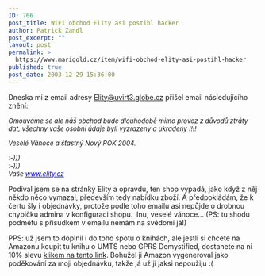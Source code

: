 ```yaml
---
ID: 766
post_title: WiFi obchod Elity asi postihl hacker
author: Patrick Zandl
post_excerpt: ""
layout: post
permalink: >
  https://www.marigold.cz/item/wifi-obchod-elity-asi-postihl-hacker
published: true
post_date: 2003-12-29 15:36:00
---
```

<P>Dneska mi z email adresy <A href="http://beta.marigold.cz/mailto:Elity@uvirt3.globe.cz">Elity@uvirt3.globe.cz</A>&#160;přišel email následujícího znění:</P><FONT size=2>
<P><EM>Omouváme se ale náš obchod bude dlouhodobě mimo provoz z důvodů ztráty dat, všechny vaše osobní údaje byli vyzrazeny a ukradeny !!!!</EM></P>
<P><EM>Veselé Vánoce a šťastný Nový ROK 2004.</EM></P>
<P><EM>:-)))<BR></EM><EM>:-))) <BR></EM><EM>Vaše </EM></FONT><A href="http://www.elity.cz"><U><FONT color=#0000ff size=2><EM>www.elity.cz</EM></U></FONT></A></P>
<P>Podíval jsem se na stránky Elity a opravdu, ten shop vypadá, jako když&#160;z něj někdo něco vymazal, především tedy nabídku zboží. A předpokládám, že k čertu šly i objednávky, protože podle toho emailu&#160;asi nepůjde o drobnou chybičku admina v konfiguraci shopu. &#160;Inu, veselé vánoce... (PS: tu shodu podmětu s přísudkem v emailu nemám na svědomí já!)</P>
<P>PPS: už jsem to doplnil i do toho spotu o knihách, ale jestli si chcete na Amazonu koupit tu knihu o UMTS nebo GPRS Demystified, dostanete na ni 10% slevu <A href="http://www.amazon.com/exec/obidos/stl/2V40QSUO50MX/103-4779444-7871846" target=_blank>klikem na tento link</A>. Bohužel ji Amazon vygeneroval jako poděkování za moji objednávku, takže já už ji jaksi nepoužiju :(</P>
